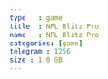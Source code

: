 ```yaml
---
type   : game
title  : NFL Blitz Pro
name   : NFL Blitz Pro
categories: [game]
telegram : 1256
size : 1.0 GB
---
```



